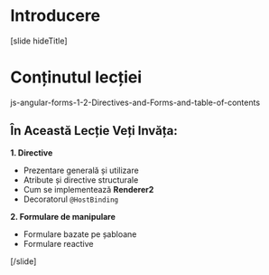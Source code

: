 # Introducere

[slide hideTitle]

#  Conținutul lecției

js-angular-forms-1-2-Directives-and-Forms-and-table-of-contents

##  În Această Lecție Veți Invăța:

**1. Directive**
- Prezentare generală și utilizare
- Atribute și directive structurale
- Cum se implementează **Renderer2**
- Decoratorul `@HostBinding`

**2. Formulare de manipulare**
- Formulare bazate pe șabloane
- Formulare reactive

[/slide]
